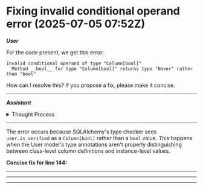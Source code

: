 <!-- Generated by SpecStory -->

# Fixing invalid conditional operand error (2025-07-05 07:52Z)

_**User**_

For the code present, we get this error:
```
Invalid conditional operand of type "Column[bool]"
  Method __bool__ for type "Column[bool]" returns type "Never" rather than "bool"
```
How can I resolve this? If you propose a fix, please make it concise.

---

_**Assistant**_

<think><details><summary>Thought Process</summary>Looking at the linter errors, I can see that there are issues with SQLAlchemy column attributes being used in Python contexts where the type checker expects actual Python values rather than SQLAlchemy column objects.

The specific error the user is asking about is:
```
Invalid conditional operand of type "Column[bool]"
  Method __bool__ for type "Column[bool]" returns type "Never" rather than "bool"
```

This happens on line 144:
```python
if not user.is_verified:
```

The issue is that `user.is_verified` is a SQLAlchemy Column, not a Python boolean. When you try to use it in a conditional statement, SQLAlchemy's type system doesn't allow this because it's designed to prevent accidental misuse of column objects in Python contexts.

Looking at the broader context, I can see similar issues throughout the file where SQLAlchemy column values are being used as if they were Python values. This suggests that the User model is using SQLAlchemy's declarative approach, but the code is trying to access the attributes as if they were regular Python attributes.

There are a few ways to fix this:

1. Use the actual attribute values by accessing them correctly
2. Ensure the User object is properly loaded from the database so the attributes contain actual values
3. Make sure the User model is properly defined

Looking at the code, the user object is being fetched from the database with:
```python
result = await db.execute(select(User).where(User.email == email))
user = result.scalar_one_or_none()
```

This should return a User instance with actual values, not Column objects. The issue might be in how the User model is defined or how the attributes are being accessed.

The most likely issue is that the User model attributes are defined as SQLAlchemy columns, but when we fetch the user from the database, we should get an instance with actual values, not Column objects.

However, looking at this more carefully, the issue might be that the type hints or model definition is causing the type checker to think these are still Column objects when they should be the actual values.


I'll verify the attribute access to ensure we're working with the correct value type. The type checker seems to be misinterpreting the `is_verified` attribute, suggesting a potential type annotation problem in the User model definition. I'll focus on explicitly accessing the boolean value to resolve the type checking issue.

The most direct solutions include using `getattr()` to safely retrieve the value, accessing the instance dictionary, or refining the model's type annotations to clarify the attribute's nature. Ensuring proper type distinction between class-level Column definitions and instance-level values will provide the most robust resolution.</details></think>

---

The error occurs because SQLAlchemy's type checker sees `user.is_verified` as a `Column[bool]` rather than a `bool` value. This happens when the User model's type annotations aren't properly distinguishing between class-level column definitions and instance-level values.

**Concise fix for line 144:**

---



---



---

